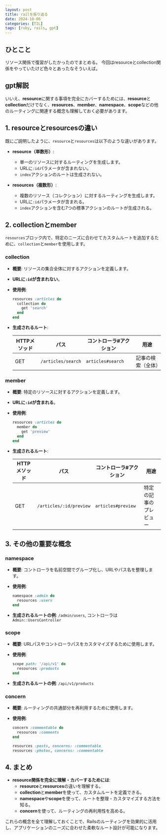 ```yaml
---
layout: post
title: railを振り返る
date: 2024-10-06
categories: [TIL]
tags: [ruby, rails, gpt]
---
```


## ひとこと
リソース関係で復習がしたかったのでまとめる。
今回はresourceとcollection関係をやっていたけど色々とあったなそういえば。

## gpt解説

いいえ、**resource**に関する事項を完全にカバーするためには、**resource**と**collection**だけでなく、**resources**、**member**、**namespace**、**scope**などの他のルーティングに関連する概念も理解しておく必要があります。

## **1. resourceとresourcesの違い**

既にご説明したように、`resource`と`resources`は以下のような違いがあります。

- **resource（単数形）**:
  - 単一のリソースに対するルーティングを生成します。
  - URLに`:id`パラメータが含まれない。
  - `index`アクションのルートは生成されない。

- **resources（複数形）**:
  - 複数のリソース（コレクション）に対するルーティングを生成します。
  - URLに`:id`パラメータが含まれる。
  - `index`アクションを含む7つの標準アクションのルートが生成される。

## **2. collectionとmember**

`resources`ブロック内で、特定のニーズに合わせてカスタムルートを追加するために、`collection`と`member`を使用します。

### **collection**

- **概要**: リソースの集合全体に対するアクションを定義します。
- **URLに`:id`が含まれない**。
- **使用例**:

  ```ruby
  resources :articles do
    collection do
      get 'search'
    end
  end
  ```

- **生成されるルート**:

  | HTTPメソッド | パス               | コントローラ#アクション | 用途               |
  |--------------|--------------------|-------------------------|--------------------|
  | GET          | `/articles/search` | `articles#search`       | 記事の検索（全体） |

### **member**

- **概要**: 特定のリソースに対するアクションを定義します。
- **URLに`:id`が含まれる**。
- **使用例**:

  ```ruby
  resources :articles do
    member do
      get 'preview'
    end
  end
  ```

- **生成されるルート**:

  | HTTPメソッド | パス                   | コントローラ#アクション | 用途                   |
  |--------------|------------------------|-------------------------|------------------------|
  | GET          | `/articles/:id/preview` | `articles#preview`      | 特定の記事のプレビュー |

## **3. その他の重要な概念**

### **namespace**

- **概要**: コントローラを名前空間でグループ化し、URLやパス名を整理します。
- **使用例**:

  ```ruby
  namespace :admin do
    resources :users
  end
  ```

- **生成されるルートの例**: `/admin/users`, コントローラは`Admin::UsersController`

### **scope**

- **概要**: URLパスやコントローラパスをカスタマイズするために使用します。
- **使用例**:

  ```ruby
  scope path: '/api/v1' do
    resources :products
  end
  ```

- **生成されるルートの例**: `/api/v1/products`

### **concern**

- **概要**: ルーティングの共通部分を再利用するために使用します。
- **使用例**:

  ```ruby
  concern :commentable do
    resources :comments
  end

  resources :posts, concerns: :commentable
  resources :photos, concerns: :commentable
  ```

## **4. まとめ**

- **resource関係を完全に理解・カバーするためには**:
  - **resource**と**resources**の違いを理解する。
  - **collection**と**member**を使って、カスタムルートを定義できる。
  - **namespace**や**scope**を使って、ルートを整理・カスタマイズする方法を知る。
  - **concern**を使って、ルーティングの再利用性を高める。

これらの概念を全て理解しておくことで、Railsのルーティングを効果的に活用し、アプリケーションのニーズに合わせた柔軟なルート設計が可能になります。